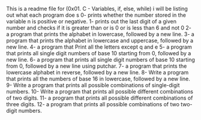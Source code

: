 This is a readme file for (0x01. C - Variables, if, else, while)
i will be listing out what each program doe
s
0- prints whether the number stored in the variable n is positive or negative.
1- prints out the last digit of a given number and checks if it is greater than or is 0 or is less than 6 and not 0
2- a program that prints the alphabet in lowercase, followed by a new line.
3- a program that prints the alphabet in lowercase and uppercase, followed by a new line.
4- a program that Print all the letters except q and e
5- a program that prints all single digit numbers of base 10 starting from 0, followed by a new line.
6- a program that prints all single digit numbers of base 10 starting from 0, followed by a new line using putchar.
7- a program that prints the lowercase alphabet in reverse, followed by a new line.
8- Write a program that prints all the numbers of base 16 in lowercase, followed by a new line.
9- Write a program that prints all possible combinations of single-digit numbers.
10- Write a program that prints all possible different combinations of two digits.
11- a program that prints all possible different combinations of three digits.
12- a program that prints all possible combinations of two two-digit numbers.
